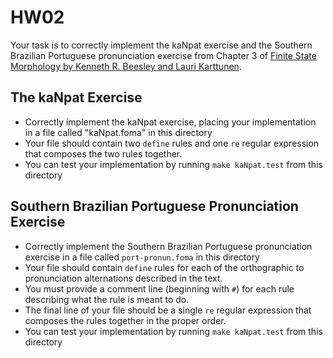 # HW02

Your task is to correctly implement the kaNpat exercise and the Southern Brazilian Portuguese pronunciation exercise from Chapter 3 of [Finite State Morphology by Kenneth R. Beesley and Lauri Karttunen](https://web.stanford.edu/group/cslipublications/cslipublications/site/1575864347.shtml).


## The kaNpat Exercise

* Correctly implement the kaNpat exercise, placing your implementation in a file called "kaNpat.foma" in this directory
* Your file should contain two ``define`` rules and one ``re`` regular expression that composes the two rules together.
* You can test your implementation by running ``make kaNpat.test`` from this directory


## Southern Brazilian Portuguese Pronunciation Exercise

* Correctly implement the Southern Brazilian Portuguese pronunciation exercise in a file called ``port-pronun.foma`` in this directory
* Your file should contain ``define`` rules for each of the orthographic to pronunciation alternations described in the text.
* You must provide a comment line (beginning with ``#``) for each rule describing what the rule is meant to do.
* The final line of your file should be a single ``re`` regular expression that composes the rules together in the proper order.
* You can test your implementation by running ``make kaNpat.test`` from this directory

